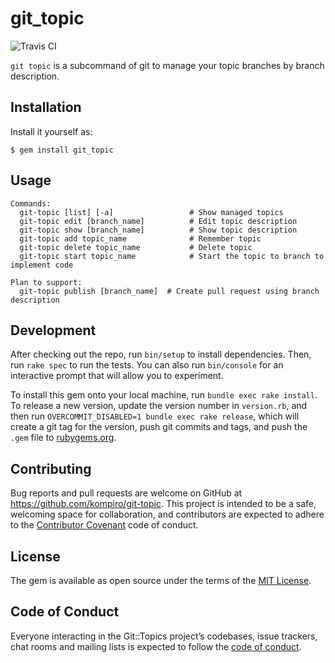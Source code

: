 # git_topic

![Travis CI](https://travis-ci.org/kompiro/git_topic.svg?branch=master)

`git topic` is a subcommand of git to manage your topic branches by branch description.

## Installation

Install it yourself as:

    $ gem install git_topic

## Usage

    Commands:
      git-topic [list] [-a]                 # Show managed topics
      git-topic edit [branch_name]          # Edit topic description
      git-topic show [branch_name]          # Show topic description
      git-topic add topic_name              # Remember topic
      git-topic delete topic_name           # Delete topic
      git-topic start topic_name            # Start the topic to branch to implement code

    Plan to support:
      git-topic publish [branch_name]  # Create pull request using branch description

## Development

After checking out the repo, run `bin/setup` to install dependencies. Then, run `rake spec` to run the tests. You can also run `bin/console` for an interactive prompt that will allow you to experiment.

To install this gem onto your local machine, run `bundle exec rake install`. To release a new version, update the version number in `version.rb`, and then run `OVERCOMMIT_DISABLED=1 bundle exec rake release`, which will create a git tag for the version, push git commits and tags, and push the `.gem` file to [rubygems.org](https://rubygems.org).

## Contributing

Bug reports and pull requests are welcome on GitHub at https://github.com/kompiro/git-topic. This project is intended to be a safe, welcoming space for collaboration, and contributors are expected to adhere to the [Contributor Covenant](http://contributor-covenant.org) code of conduct.

## License

The gem is available as open source under the terms of the [MIT License](http://opensource.org/licenses/MIT).

## Code of Conduct

Everyone interacting in the Git::Topics project’s codebases, issue trackers, chat rooms and mailing lists is expected to follow the [code of conduct](https://github.com/kompiro/git-topic/blob/master/CODE_OF_CONDUCT.md).
